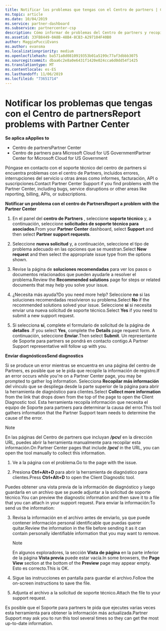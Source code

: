 ```yaml
---
title: Notificar los problemas que tengas con el Centro de partners | Centro de partners
ms.topic: article
ms.date: 10/04/2019
ms.service: partner-dashboard
ms.subservice: partnercenter-csp
description: Cómo informar de problemas del Centro de partners y recopilar información de diagnóstico para nuestro equipo de soporte técnico.
ms.assetid: 33FB8449-0A8B-48B4-8CB3-A297104F40B0
author: MaggiePucciEvans
ms.author: evansma
ms.localizationpriority: medium
ms.openlocfilehash: ba571a8d0810919353b01a5199c77af3dbbb3075
ms.sourcegitcommit: dbaa6c2e8a0e6431f1420e024cca6d0dd54f1425
ms.translationtype: MT
ms.contentlocale: es-ES
ms.lasthandoff: 11/06/2019
ms.locfileid: "73651714"
---
```

# <a name="report-problems-with-partner-center"></a><span data-ttu-id="8d254-103">Notificar los problemas que tengas con el Centro de partners</span><span class="sxs-lookup"><span data-stu-id="8d254-103">Report problems with Partner Center</span></span>

<span data-ttu-id="8d254-104">**Se aplica a**</span><span class="sxs-lookup"><span data-stu-id="8d254-104">**Applies to**</span></span>

- <span data-ttu-id="8d254-105">Centro de partners</span><span class="sxs-lookup"><span data-stu-id="8d254-105">Partner Center</span></span>
- <span data-ttu-id="8d254-106">Centro de partners para Microsoft Cloud for US Government</span><span class="sxs-lookup"><span data-stu-id="8d254-106">Partner Center for Microsoft Cloud for US Government</span></span>


<span data-ttu-id="8d254-107">Póngase en contacto con el soporte técnico del centro de partners si encuentra problemas con el centro de Partners, incluidos errores, interrupciones del servicio u otras áreas como informes, facturación, API o suscripciones.</span><span class="sxs-lookup"><span data-stu-id="8d254-107">Contact Partner Center Support if you find problems with the Partner Center, including bugs, service disruptions or other areas like reporting, billing, APIs, or subscriptions.</span></span>


<span data-ttu-id="8d254-108">**Notificar un problema con el centro de Partners**</span><span class="sxs-lookup"><span data-stu-id="8d254-108">**Report a problem with the Partner Center**</span></span>

1. <span data-ttu-id="8d254-109">En el panel del **centro de Partners** , seleccione **soporte técnico** y, a continuación, seleccione **solicitudes de soporte técnico para asociados**.</span><span class="sxs-lookup"><span data-stu-id="8d254-109">From your **Partner Center** dashboard, select **Support** and then select **Partner support requests**.</span></span>

2. <span data-ttu-id="8d254-110">Seleccione **nueva solicitud** y, a continuación, seleccione el tipo de problema adecuado en las opciones que se muestran.</span><span class="sxs-lookup"><span data-stu-id="8d254-110">Select **New request** and then select the appropriate issue type from the options shown.</span></span>

3. <span data-ttu-id="8d254-111">Revise la página de **soluciones recomendadas** para ver los pasos o documentos relacionados que pueden ayudarle a resolver el problema.</span><span class="sxs-lookup"><span data-stu-id="8d254-111">Review the **Recommended solutions** page for steps or related documents that may help you solve your issue.</span></span>

4. <span data-ttu-id="8d254-112">¿Necesita más ayuda?</span><span class="sxs-lookup"><span data-stu-id="8d254-112">Do you need more help?</span></span> <span data-ttu-id="8d254-113">Seleccione **no** si las soluciones recomendadas resolvieron su problema.</span><span class="sxs-lookup"><span data-stu-id="8d254-113">Select **No** if the recommended solutions solved your issue.</span></span> <span data-ttu-id="8d254-114">Seleccione **sí** si necesita enviar una nueva solicitud de soporte técnico.</span><span class="sxs-lookup"><span data-stu-id="8d254-114">Select **Yes** if you need to submit a new support request.</span></span>

5. <span data-ttu-id="8d254-115">Si selecciona **sí**, complete el formulario de solicitud de la página de **detalles** .</span><span class="sxs-lookup"><span data-stu-id="8d254-115">If you select **Yes**, complete the **Details** page request form.</span></span> <span data-ttu-id="8d254-116">A continuación, seleccione **Enviar**.</span><span class="sxs-lookup"><span data-stu-id="8d254-116">Then select **Submit**.</span></span> <span data-ttu-id="8d254-117">Un representante de Soporte para partners se pondrá en contacto contigo.</span><span class="sxs-lookup"><span data-stu-id="8d254-117">A Partner Support representative will follow up with you.</span></span>

<span data-ttu-id="8d254-118">**Enviar diagnósticos**</span><span class="sxs-lookup"><span data-stu-id="8d254-118">**Send diagnostics**</span></span>

<span data-ttu-id="8d254-119">Si se produce un error mientras se encuentra en una página del centro de Partners, es posible que se le pida que recopile la información de registro.</span><span class="sxs-lookup"><span data-stu-id="8d254-119">If an error occurs while you're on a Partner Center page, you may be prompted to gather log information.</span></span> <span data-ttu-id="8d254-120">Selecciona **Recopilar más información** del vínculo que se despliega desde la parte superior de la página para abrir la herramienta de diagnóstico para clientes.</span><span class="sxs-lookup"><span data-stu-id="8d254-120">Select **Collect more information** from the link that drops down from the top of the page to open the Client Diagnostic tool.</span></span> <span data-ttu-id="8d254-121">Esta herramienta recopila información que necesita el equipo de Soporte para partners para determinar la causa del error.</span><span class="sxs-lookup"><span data-stu-id="8d254-121">This tool gathers information that the Partner Support team needs to determine the cause of the error.</span></span> 

>[!NOTE]
><span data-ttu-id="8d254-122">En las páginas del Centro de partners que incluyan **/pcv/** en la dirección URL, puedes abrir la herramienta manualmente para recopilar esta información.</span><span class="sxs-lookup"><span data-stu-id="8d254-122">On Partner Center pages that include **/pcv/** in the URL, you can open the tool manually to collect this information.</span></span>

1. <span data-ttu-id="8d254-123">Ve a la página con el problema.</span><span class="sxs-lookup"><span data-stu-id="8d254-123">Go to the page with the issue.</span></span>

2. <span data-ttu-id="8d254-124">Presiona **Ctrl+Alt+D** para abrir la herramienta de diagnóstico para clientes.</span><span class="sxs-lookup"><span data-stu-id="8d254-124">Press **Ctrl+Alt+D** to open the Client Diagnostic tool.</span></span>

<span data-ttu-id="8d254-125">Puedes obtener una vista previa de la información de diagnóstico y luego guardarla en un archivo que se puede adjuntar a la solicitud de soporte técnico.</span><span class="sxs-lookup"><span data-stu-id="8d254-125">You can preview the diagnostic information and then save it to a file that you can attach in your support request.</span></span> <span data-ttu-id="8d254-126">Para enviar la información:</span><span class="sxs-lookup"><span data-stu-id="8d254-126">To send us the information:</span></span>

3. <span data-ttu-id="8d254-127">Revisa la información en el archivo antes de enviarlo, ya que puede contener información personal identificable que puedas querer quitar.</span><span class="sxs-lookup"><span data-stu-id="8d254-127">Review the information in the file before sending it as it can contain personally identifiable information that you may want to remove.</span></span> 

    >[!NOTE]
    ><span data-ttu-id="8d254-128">En algunos exploradores, la sección **Vista de página** en la parte inferior de la página **Vista previa** puede estar vacía.</span><span class="sxs-lookup"><span data-stu-id="8d254-128">In some browsers, the **Page View** section at the bottom of the **Preview** page may appear empty.</span></span> <span data-ttu-id="8d254-129">Esto es correcto.</span><span class="sxs-lookup"><span data-stu-id="8d254-129">This is OK.</span></span>

4. <span data-ttu-id="8d254-130">Sigue las instrucciones en pantalla para guardar el archivo.</span><span class="sxs-lookup"><span data-stu-id="8d254-130">Follow the on-screen instructions to save the file.</span></span>

5. <span data-ttu-id="8d254-131">Adjunta el archivo a la solicitud de soporte técnico.</span><span class="sxs-lookup"><span data-stu-id="8d254-131">Attach the file to your support request.</span></span>

<span data-ttu-id="8d254-132">Es posible que el Soporte para partners te pida que ejecutes varias veces esta herramienta para obtener la información más actualizada.</span><span class="sxs-lookup"><span data-stu-id="8d254-132">Partner Support may ask you to run this tool several times so they can get the most up-to-date information.</span></span>

